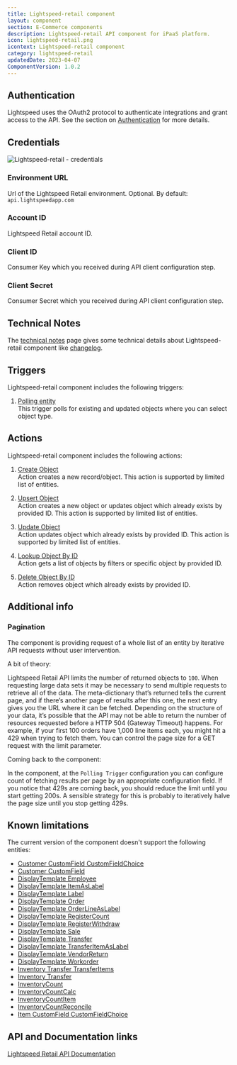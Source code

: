```yaml
---
title: Lightspeed-retail component
layout: component
section: E-Commerce components
description: Lightspeed-retail API component for iPaaS platform.
icon: lightspeed-retail.png
icontext: Lightspeed-retail component
category: lightspeed-retail
updatedDate: 2023-04-07
ComponentVersion: 1.0.2
---
```


## Authentication

Lightspeed uses the OAuth2 protocol to authenticate integrations and grant access to the API. See the section on [Authentication](https://developers.lightspeedhq.com/retail/authentication/authentication-overview 'Authentication') for more details.

## Credentials

![Lightspeed-retail - credentials](https://user-images.githubusercontent.com/40201204/50007735-85e24a80-ffba-11e8-8933-63f05d4c53d3.png)

### Environment URL

Url of the Lightspeed Retail environment. Optional.
By default: `api.lightspeedapp.com`

### Account ID

Lightspeed Retail account ID.

### Client ID

Consumer Key which you received during API client configuration step.

### Client Secret

Consumer Secret which you received during API client configuration step.

## Technical Notes

The [technical notes](technical-notes) page gives some technical details about Lightspeed-retail component like [changelog](/components/lightspeed-retail/technical-notes#changelog).


## Triggers

Lightspeed-retail component includes the following triggers:

  1. [Polling entity](/components/lightspeed-retail/triggers#polling-entity)  
  This trigger polls for existing and updated objects where you can select object type.

## Actions

Lightspeed-retail component includes the following actions:

  1. [Create Object](/components/lightspeed-retail/actions#create-object)  
  Action creates a new record/object. This action is supported by limited list of entities.

  2. [Upsert Object](/components/lightspeed-retail/actions#upsert-object)  
  Action creates a new object or updates object which already exists by provided ID. This action is supported by limited list of entities.

  3. [Update Object](/components/lightspeed-retail/actions#update-object)  
  Action updates object which already exists by provided ID. This action is supported by limited list of entities.

  4. [Lookup Object By ID](/components/lightspeed-retail/actions#lookup-object-by-id)                                                                  
  Action gets a list of objects by filters or specific object by provided ID.

  5. [Delete Object By ID](/components/lightspeed-retail/actions#delete-object-by-id)                                                                  
  Action removes object which already exists by provided ID.

## Additional info

### Pagination

The component is providing request of a whole list of an entity by iterative API requests without user intervention.

A bit of theory:

Lightspeed Retail API limits the number of returned objects to `100`. When requesting large data sets it may be necessary to send multiple requests to retrieve all of the data. The meta-dictionary that’s returned tells the current page, and if there’s another page of results after this one, the next entry gives you the URL where it can be fetched.
Depending on the structure of your data, it’s possible that the API may not be able to return the number of resources requested before a HTTP 504 (Gateway Timeout) happens. For example, if your first 100 orders have 1,000 line items each, you might hit a 429 when trying to fetch them.
You can control the page size for a GET request with the limit parameter.

Coming back to the component:

In the component, at the `Polling Trigger` configuration you can configure count of fetching results per page by an appropriate configuration field.
If you notice that 429s are coming back, you should reduce the limit until you start getting 200s. A sensible strategy for this is probably to iteratively halve the page size until you stop getting 429s.

## Known limitations

The current version of the component doesn't support the following entities:
-   [Customer CustomField CustomFieldChoice](https://developers.lightspeedhq.com/retail/endpoints/Customer-CustomField-CustomFieldChoice/)
-   [Customer CustomField](https://developers.lightspeedhq.com/retail/endpoints/Customer-CustomField/)
-   [DisplayTemplate Employee](https://developers.lightspeedhq.com/retail/endpoints/DisplayTemplate-Employee/)
-   [DisplayTemplate ItemAsLabel](https://developers.lightspeedhq.com/retail/endpoints/DisplayTemplate-ItemAsLabel/)
-   [DisplayTemplate Label](https://developers.lightspeedhq.com/retail/endpoints/DisplayTemplate-Label/)
-   [DisplayTemplate Order](https://developers.lightspeedhq.com/retail/endpoints/DisplayTemplate-Order/)
-   [DisplayTemplate OrderLineAsLabel](https://developers.lightspeedhq.com/retail/endpoints/DisplayTemplate-OrderLineAsLabel/)
-   [DisplayTemplate RegisterCount](https://developers.lightspeedhq.com/retail/endpoints/DisplayTemplate-RegisterCount/)
-   [DisplayTemplate RegisterWithdraw](https://developers.lightspeedhq.com/retail/endpoints/DisplayTemplate-RegisterWithdraw/)
-   [DisplayTemplate Sale](https://developers.lightspeedhq.com/retail/endpoints/DisplayTemplate-Sale/)
-   [DisplayTemplate Transfer](https://developers.lightspeedhq.com/retail/endpoints/DisplayTemplate-Transfer/)
-   [DisplayTemplate TransferItemAsLabel](https://developers.lightspeedhq.com/retail/endpoints/DisplayTemplate-TransferItemAsLabel/)
-   [DisplayTemplate VendorReturn](https://developers.lightspeedhq.com/retail/endpoints/DisplayTemplate-VendorReturn/)
-   [DisplayTemplate Workorder](https://developers.lightspeedhq.com/retail/endpoints/DisplayTemplate-Workorder/)
-   [Inventory Transfer TransferItems](https://developers.lightspeedhq.com/retail/endpoints/Inventory-Transfer-TransferItems/)
-   [Inventory Transfer](https://developers.lightspeedhq.com/retail/endpoints/Inventory-Transfer/)
-   [InventoryCount](https://developers.lightspeedhq.com/retail/endpoints/InventoryCount/)
-   [InventoryCountCalc](https://developers.lightspeedhq.com/retail/endpoints/InventoryCountCalc/)
-   [InventoryCountItem](https://developers.lightspeedhq.com/retail/endpoints/InventoryCountItem/)
-   [InventoryCountReconcile](https://developers.lightspeedhq.com/retail/endpoints/InventoryCountReconcile/)
-   [Item CustomField CustomFieldChoice](https://developers.lightspeedhq.com/retail/endpoints/Item-CustomField-CustomFieldChoice/)

## API and Documentation links

[Lightspeed Retail API Documentation](https://developers.lightspeedhq.com/retail/)
